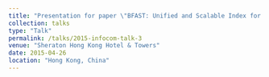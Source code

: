 ```yaml
---
title: "Presentation for paper \"BFAST: Unified and Scalable Index for NDN Forwarding Architecture\" on INFOCOM'15"
collection: talks
type: "Talk"
permalink: /talks/2015-infocom-talk-3
venue: "Sheraton Hong Kong Hotel & Towers"
date: 2015-04-26
location: "Hong Kong, China"
---
```



